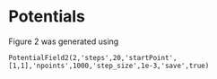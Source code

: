 # Potentials

Figure 2 was generated using

```
PotentialField2(2,'steps',20,'startPoint',[1,1],'npoints',1000,'step_size',1e-3,'save',true)
```

